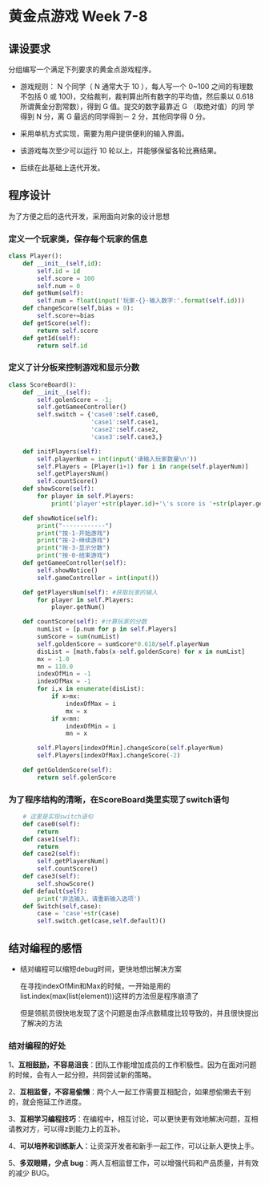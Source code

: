 # 黄金点游戏 Week 7-8

## 课设要求

分组编写一个满足下列要求的黄金点游戏程序。

- 游戏规则： N 个同学（ N 通常大于 10 ），每人写一个 0~100 之间的有理数
  不包括 0 或 100)，交给裁判，裁判算出所有数字的平均值，然后乘以 0.618
  所谓黄金分割常数），得到 G 值。提交的数字最靠近 G （取绝对值）的同
  学得到 N 分，离 G 最远的同学得到－ 2 分，其他同学得 0 分。

- 采用单机方式实现，需要为用户提供便利的输入界面。
- 该游戏每次至少可以运行 10 轮以上，并能够保留各轮比赛结果。
- 后续在此基础上迭代开发。



## 程序设计

为了方便之后的迭代开发，采用面向对象的设计思想

### 定义一个玩家类，保存每个玩家的信息

```python
class Player():
    def __init__(self,id):
        self.id = id
        self.score = 100
        self.num = 0
    def getNum(self):
        self.num = float(input('玩家·{}·输入数字:'.format(self.id)))
    def changeScore(self,bias = 0):
        self.score+=bias
    def getScore(self):
        return self.score
    def getId(self):
        return self.id
```



### 定义了计分板来控制游戏和显示分数

```python
class ScoreBoard():
    def __init__(self):
        self.golenScore = -1;
        self.getGameeController()
        self.switch = {'case0':self.case0,
                       'case1':self.case1,
                       'case2':self.case2,
                       'case3':self.case3,}

    def initPlayers(self):
        self.playerNum = int(input('请输入玩家数量\n'))
        self.Players = [Player(i+1) for i in range(self.playerNum)]
        self.getPlayersNum()
        self.countScore()
    def showScore(self):
        for player in self.Players:
            print('player'+str(player.id)+'\'s score is '+str(player.getScore()))

    def showNotice(self):
        print("------------")
        print("按·1·开始游戏")
        print("按·2·继续游戏")
        print("按·3·显示分数")
        print("按·0·结束游戏")
    def getGameeController(self):
        self.showNotice()
        self.gameController = int(input())

    def getPlayersNum(self): #获取玩家的输入
        for player in self.Players:
            player.getNum()

    def countScore(self): #计算玩家的分数
        numList = [p.num for p in self.Players]
        sumScore = sum(numList)
        self.goldenScore = sumScore*0.618/self.playerNum
        disList = [math.fabs(x-self.goldenScore) for x in numList]
        mx = -1.0
        mn = 110.0
        indexOfMin = -1
        indexOfMax = -1
        for i,x in enumerate(disList):
            if x>mx:
                indexOfMax = i
                mx = x
            if x<mn:
                indexOfMin = i
                mn = x

        self.Players[indexOfMin].changeScore(self.playerNum)
        self.Players[indexOfMax].changeScore(-2)

    def getGoldenScore(self):
        return self.golenScore

```



### 为了程序结构的清晰，在ScoreBoard类里实现了switch语句

```python
    # 这里是实现switch语句
    def case0(self):
        return
    def case1(self):
        return
    def case2(self):
        self.getPlayersNum()
        self.countScore()
    def case3(self):
        self.showScore()
    def default(self):
        print('非法输入，请重新输入选项')
    def Switch(self,case):
        case = 'case'+str(case)
        self.switch.get(case,self.default)()
```



## 结对编程的感悟

- 结对编程可以缩短debug时间，更快地想出解决方案

  在寻找indexOfMin和Max的时候，一开始是用的list.index(max(list(element)))这样的方法但是程序崩溃了

  但是领航员很快地发现了这个问题是由浮点数精度比较导致的，并且很快提出了解决的方法

### 结对编程的好处

  1、**互相鼓励，不容易沮丧**：团队工作能增加成员的工作积极性。因为在面对问题的时候，会有人一起分担，共同尝试新的策略。

  2、**互相监督，不容易偷懒**：两个人一起工作需要互相配合，如果想偷懒去干别的，就会拖延工作进度。

  3、**互相学习编程技巧**：在编程中，相互讨论，可以更快更有效地解决问题，互相请教对方，可以得z到能力上的互补。

  4、**可以培养和训练新人**：让资深开发者和新手一起工作，可以让新人更快上手。

  5、**多双眼睛，少点 bug**：两人互相监督工作，可以增强代码和产品质量，并有效的减少 BUG。